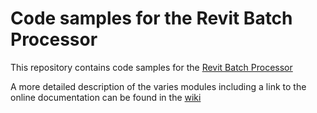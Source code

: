 # Code samples for the Revit Batch Processor
This repository contains code samples for the [Revit Batch Processor](https://github.com/bvn-architecture/RevitBatchProcessor)

A more detailed description of the varies modules including a link to the online documentation can be found in the [wiki](https://github.com/jchristel/SampleCodeRevitBatchProcessor/wiki)
